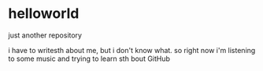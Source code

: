 # helloworld
just another repository

i have to writesth about me, but i don't know what. so right now i'm listening to some music and trying to learn sth bout GitHub

